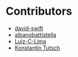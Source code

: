 # Contributors

- [david-swift](https://github.com/david-swift)
- [albanobattistella](https://github.com/albanobattistella)
- [Luiz-C-Lima](https://github.com/Luiz-C-Lima)
- [Konstantin Tutsch](https://konstantintutsch.com)
